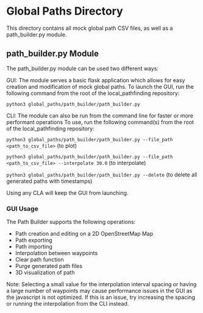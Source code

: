 # Global Paths Directory

This directory contains all mock global path CSV files,
as well as a path_builder.py module.

## path_builder.py Module

The path_builder.py module can be used two different ways:

GUI: The module serves a basic flask application which allows
   for easy creation and modification of mock global paths.
   To launch the GUI, run the following command from the root of the local_pathfinding repository:

`python3 global_paths/path_builder/path_builder.py`

CLI: The module can also be run from the command line for faster or more performant operations
To use, run the following command(s) from the root of the local_pathfinding repository:

`python3 global_paths/path_builder/path_builder.py --file_path <path_to_csv_file>` (to plot)

`python3 global_paths/path_builder/path_builder.py --file_path <path_to_csv_file> --interpolate 30.0` (to interpolate)

`python3 global_paths/path_builder/path_builder.py --delete` (to delete all generated paths with timestamps)

Using any CLA will keep the GUI from launching.

### GUI Usage

The Path Builder supports the following operations:

- Path creation and editing on a 2D OpenStreetMap Map
- Path exporting
- Path importing
- Interpolation between waypoints
- Clear path function
- Purge generated path files
- 3D visualization of path

Note: Selecting a small value for the interpolation interval spacing or having a large number of waypoints may cause
performance issues in the GUI as the javascript is not optimized. If this is an issue,
try increasing the spacing or running the interpolation from the CLI instead.
